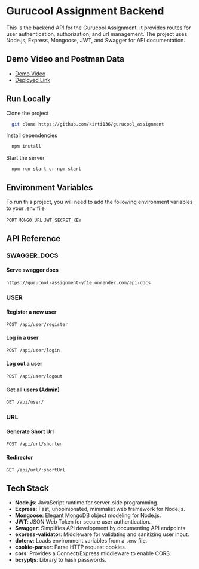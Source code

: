 
# Gurucool Assignment Backend

This is the backend API for the Gurucool Assignment. It provides routes for user authentication, authorization, and url management. The project uses Node.js, Express, Mongoose, JWT, and Swagger for API documentation.

## Demo Video and Postman Data

 - [Demo Video](https://drive.google.com/file/d/1FAjAHg-5jknCjzh99Pk_aF_kO6SuaV11/view?usp=drive_link)
 - [Deployed Link](https://gurucool-assignment-yf1e.onrender.com/)

## Run Locally

Clone the project

```bash
  git clone https://github.com/kirti136/gurucool_assignment
```

Install dependencies

```bash
  npm install
```

Start the server

```bash
  npm run start or npm start
```


## Environment Variables

To run this project, you will need to add the following environment variables to your .env file

`PORT`
`MONGO_URL`
`JWT_SECRET_KEY`


## API Reference

### SWAGGER_DOCS

#### Serve swagger docs
```http
https://gurucool-assignment-yf1e.onrender.com/api-docs
```

### USER
#### Register a new user
```http
POST /api/user/register
```

#### Log in a user
```http
POST /api/user/login
```

#### Log out a user
```http
POST /api/user/logout
```

#### Get all users (Admin)
```http
GET /api/user/
```

### URL
#### Generate Short Url
```http
POST /api/url/shorten
```

#### Redirector
```http
GET /api/url/:shortUrl
```

## Tech Stack

- **Node.js**: JavaScript runtime for server-side programming.
- **Express**: Fast, unopinionated, minimalist web framework for Node.js.
- **Mongoose**: Elegant MongoDB object modeling for Node.js.
- **JWT**: JSON Web Token for secure user authentication.
- **Swagger**: Simplifies API development by documenting API endpoints.
- **express-validator**: Middleware for validating and sanitizing user input.
- **dotenv**: Loads environment variables from a `.env` file.
- **cookie-parser**: Parse HTTP request cookies.
- **cors**: Provides a Connect/Express middleware to enable CORS.
- **bcryptjs**: Library to hash passwords.
